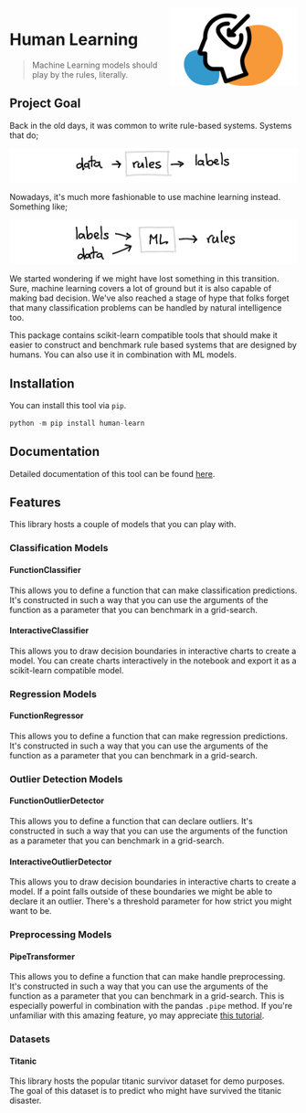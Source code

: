 <img src="docs/logo.png" width=225 align="right">

# Human Learning

> Machine Learning models should play by the rules, literally.

## Project Goal

Back in the old days, it was common to write rule-based systems. Systems that do;

![](docs/examples/rules.png)

Nowadays, it's much more fashionable to use machine learning instead. Something like;

![](docs/examples/ml.png)

We started wondering if we might have lost something in this transition. Sure,
machine learning covers a lot of ground but it is also capable of making bad
decision. We've also reached a stage of hype that folks forget that many
classification problems can be handled by natural intelligence too.

This package contains scikit-learn compatible tools that should make it easier
to construct and benchmark rule based systems that are designed by humans. You
can also use it in combination with ML models.

## Installation

You can install this tool via `pip`.

```python
python -m pip install human-learn
```

## Documentation 

Detailed documentation of this tool can be found [here](https://koaning.github.io/human-learn/). 

## Features

This library hosts a couple of models that you can play with.


### Classification Models

#### FunctionClassifier

This allows you to define a function that can make classification predictions. It's
constructed in such a way that you can use the arguments of the function as a parameter
that you can benchmark in a grid-search.

#### InteractiveClassifier

This allows you to draw decision boundaries in interactive charts to create a
model. You can create charts interactively in the notebook and export it as a
scikit-learn compatible model.

### Regression Models

#### FunctionRegressor

This allows you to define a function that can make regression predictions. It's
constructed in such a way that you can use the arguments of the function as a parameter
that you can benchmark in a grid-search.

### Outlier Detection Models

#### FunctionOutlierDetector

This allows you to define a function that can declare outliers. It's constructed in
such a way that you can use the arguments of the function as a parameter that you
can benchmark in a grid-search.

#### InteractiveOutlierDetector

This allows you to draw decision boundaries in interactive charts to create a
model. If a point falls outside of these boundaries we might be able to declare
it an outlier. There's a threshold parameter for how strict you might want to be.

### Preprocessing Models

#### PipeTransformer

This allows you to define a function that can make handle preprocessing. It's
constructed in such a way that you can use the arguments of the function as a parameter
that you can benchmark in a grid-search. This is especially powerful in combination
with the pandas `.pipe` method. If you're unfamiliar with this amazing feature, yo may appreciate
[this tutorial](https://calmcode.io/pandas-pipe/introduction.html).

### Datasets

#### Titanic

This library hosts the popular titanic survivor dataset for demo purposes. The goal of
this dataset is to predict who might have survived the titanic disaster.
